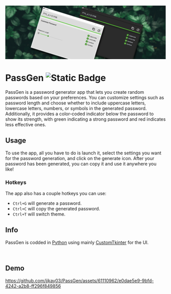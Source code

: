 <p align="center">
  <picture>
    <img src="assets/documentation/banner.png">
  </picture>
</p>


# PassGen <img alt="Static Badge" src="https://img.shields.io/badge/Python-language?logo=python&logoColor=white&color=3776AB">
PassGen is a password generator app that lets you create random passwords based on your preferences. You can customize settings such as password length and choose whether to include uppercase letters, lowercase letters, numbers, or symbols in the generated password. Additionally, it provides a color-coded indicator below the password to show its strength, with green indicating a strong password and red indicates less effective ones.

## Usage

To use the app, all you have to do is launch it, select the settings you want for the password generation, and click on the generate icon. 
After your password has been generated, you can copy it and use it anywhere you like!

### Hotkeys
The app also has a couple hotkeys you can use:
- `Ctrl+G` will generate a password.
- `Ctrl+C` will copy the generated password.
- `Ctrl+T` will switch theme. 

## Info
PassGen is codded in [Python](https://www.python.org/) using mainly [CustomTkinter](https://customtkinter.tomschimansky.com/) for the UI.

<br>

## Demo
https://github.com/jjkay03/PassGen/assets/61110962/e0dae5e9-9bfd-4242-a2b8-ff296f849856


